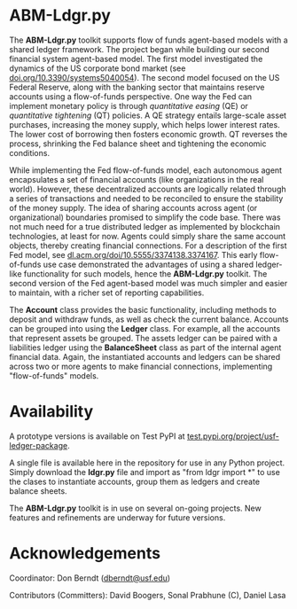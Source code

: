 # ABM-Ldgr.py

The <b>ABM-Ldgr.py</b> toolkit supports flow of funds agent-based models with a shared ledger framework. The project began while building our second financial system agent-based model. The first model investigated the dynamics of the US corporate bond market (see <a href="https://doi.org/10.3390/systems5040054">doi.org/10.3390/systems5040054</a>). The second model focused on the US Federal Reserve, along with the banking sector that maintains reserve accounts using a flow-of-funds perspective. One way the Fed can implement monetary policy is through <i>quantitative easing</i> (QE) or <i>quantitative tightening</i> (QT) policies. A QE strategy entails large-scale asset purchases, increasing the money supply, which helps lower interest rates. The lower cost of borrowing then fosters economic growth. QT reverses the process, shrinking the Fed balance sheet and tightening the economic conditions.

While implementing the Fed flow-of-funds model, each autonomous agent encapsulates a set of financial accounts (like organizations in the real world).  However, these decentralized accounts are logically related through a series of transactions and needed to be reconciled to ensure the stability of the money supply. The idea of sharing accounts across agent (or organizational) boundaries promised to simplify the code base.  There was not much need for a true distributed ledger as implemented by blockchain technologies, at least for now. Agents could simply share the same account objects, thereby creating financial connections. For a description of the first Fed model, see <a href="https://dl.acm.org/doi/10.5555/3374138.3374167">dl.acm.org/doi/10.5555/3374138.3374167</a>. This early flow-of-funds use case demonstrated the advantages of using a shared ledger-like functionality for such models, hence the <b>ABM-Ldgr.py</b> toolkit. The second version of the Fed agent-based model was much simpler and easier to maintain, with a richer set of reporting capabilities.

The <b>Account</b> class provides the basic functionality, including methods to deposit and withdraw funds, as well as check the current balance. Accounts can be grouped into using the <b>Ledger</b> class. For example, all the accounts that represent assets be grouped. The assets ledger can be paired with a liabilities ledger using the <b>BalanceSheet</b> class as part of the internal agent financial data. Again, the instantiated accounts and ledgers can be shared across two or more agents to make financial connections, implementing "flow-of-funds" models.

# Availability

A prototype versions is available on Test PyPI at <a href="https://test.pypi.org/project/usf-ledger-package">test.pypi.org/project/usf-ledger-package</a>.

A single file is available here in the repository for use in any Python project.  Simply download the <b>ldgr.py</b> file and import as "from ldgr import *" to use the clases to instantiate accounts, group them as ledgers and create balance sheets.

The <b>ABM-Ldgr.py</b> toolkit is in use on several on-going projects.  New features and refinements are underway for future versions.

# Acknowledgements

Coordinator: Don Berndt (<a href="mailto:dberndt@usf.edu">dberndt@usf.edu</a>)

Contributors (Committers): David Boogers, Sonal Prabhune (C), Daniel Lasa

